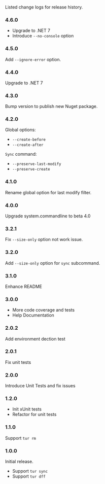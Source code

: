 Listed change logs for release history.

### 4.6.0

- Upgrade to .NET 7
- Introduce `--no-console` option

### 4.5.0

Add `--ignore-error` option.

### 4.4.0

Upgrade to .NET 7

### 4.3.0

Bump version to publish new Nuget package.

### 4.2.0

Global options:

- `--create-before`
- `--create-after`

`Sync` command:

- `--preserve-last-modify`
- `--preserve-create`

### 4.1.0

Rename global option for last modify filter.

### 4.0.0

Upgrade system.commandline to beta 4.0

### 3.2.1

Fix `--size-only` option not work issue.

### 3.2.0

Add `--size-only` option for `sync` subcommand.

### 3.1.0

Enhance README

### 3.0.0

- More code coverage and tests
- Help Documentation

### 2.0.2

Add environment dection test

### 2.0.1

Fix unit tests

### 2.0.0

Introduce Unit Tests and fix issues

### 1.2.0

- Init xUnit tests
- Refactor for unit tests

### 1.1.0

Support `tur rm`

### 1.0.0

Initial release. 

- Support `tur sync`
- Support `tur dff`